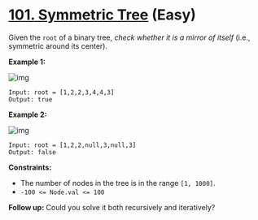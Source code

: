 # [101. Symmetric Tree](https://leetcode.com/problems/symmetric-tree/description/) (Easy)

Given the `root` of a binary tree, *check whether it is a mirror of itself* (i.e., symmetric around its center).

 

**Example 1:**

![img](https://assets.leetcode.com/uploads/2021/02/19/symtree1.jpg)

```
Input: root = [1,2,2,3,4,4,3]
Output: true
```

**Example 2:**

![img](https://assets.leetcode.com/uploads/2021/02/19/symtree2.jpg)

```
Input: root = [1,2,2,null,3,null,3]
Output: false
```

 

**Constraints:**

* The number of nodes in the tree is in the range `[1, 1000]`.
* `-100 <= Node.val <= 100`

 

**Follow up:** Could you solve it both recursively and iteratively?